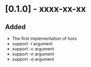 # [0.1.0] - xxxx-xx-xx
## Added
- The first implementation of hors
- support *-l* argument
- support *-c* argument
- support *-n* argument
- support *-a* argument
